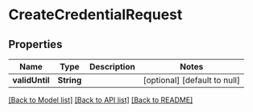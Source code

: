 # CreateCredentialRequest
## Properties

Name | Type | Description | Notes
------------ | ------------- | ------------- | -------------
**validUntil** | **String** |  | [optional] [default to null]

[[Back to Model list]](../README.md#documentation-for-models) [[Back to API list]](../README.md#documentation-for-api-endpoints) [[Back to README]](../README.md)

